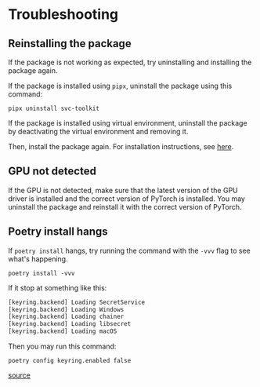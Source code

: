 # Troubleshooting

## Reinstalling the package

If the package is not working as expected, try uninstalling and installing the package
again.

If the package is installed using `pipx`, uninstall the package using this command:

```
pipx uninstall svc-toolkit
```

If the package is installed using virtual environment, uninstall the package by 
deactivating the virtual environment and removing it.

Then, install the package again. For installation instructions, see [here](./installation.md).

## GPU not detected

If the GPU is not detected, make sure that the latest version of the GPU driver
is installed and the correct version of PyTorch is installed. You may uninstall
the package and reinstall it with the correct version of PyTorch.

## Poetry install hangs

If `poetry install` hangs, try running the command with the `-vvv` flag to see what's happening.

```
poetry install -vvv
```

If it stop at something like this:

```bash
[keyring.backend] Loading SecretService
[keyring.backend] Loading Windows
[keyring.backend] Loading chainer
[keyring.backend] Loading libsecret
[keyring.backend] Loading macOS
```

Then you may run this command:

```
poetry config keyring.enabled false
```

[source](https://github.com/python-poetry/poetry/issues/8623)